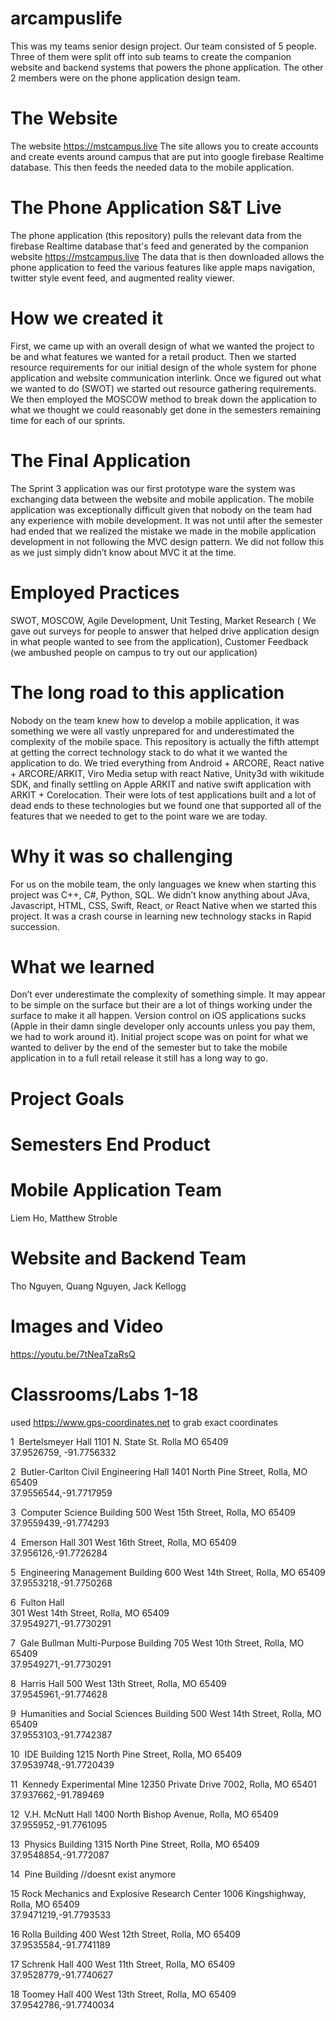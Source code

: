 # arcampuslife
This was my teams senior design project. Our team consisted of 5 people. Three of them were split off into sub teams to create the companion website and backend systems that powers the phone application. The other 2 members were on the phone application design team.

# The Website 
The website https://mstcampus.live
The site allows you to create accounts and create events around campus that are put into google firebase Realtime database. This then feeds the needed data to the mobile application.

# The Phone Application S&T Live
The phone application (this repository) pulls the relevant data from the firebase Realtime database that's feed and generated
by the companion website https://mstcampus.live  The data that is then downloaded allows the phone application to feed the various features like apple maps navigation, twitter style event feed, and augmented reality viewer.

# How we created it
First, we came up with an overall design of what we wanted the project to be and what features we wanted for a retail product. Then we started resource requirements for our initial design of the whole system for phone application and website communication interlink. Once we figured out what we wanted to do (SWOT) we started out resource gathering requirements. We then employed the MOSCOW method to break down the application to what we thought we could reasonably get done in the semesters remaining time for each of our sprints. 

# The Final Application
The Sprint 3 application was our first prototype ware the system was exchanging data between the website and mobile application. The mobile application was exceptionally difficult given that nobody on the team had any experience with mobile development. It was not until after the semester had ended that we realized the mistake we made in the mobile application development in not following the MVC design pattern. We did not follow this as we just simply didn’t know about MVC it at the time. 

# Employed Practices
SWOT,
MOSCOW,
Agile Development,
Unit Testing,
Market Research ( We gave out surveys for people to answer that helped drive application design in what people wanted to see from the application),
Customer Feedback (we ambushed people on campus to try out our application)

# The long road to this application
Nobody on the team knew how to develop a mobile application, it was something we were all vastly unprepared for and underestimated the complexity of the mobile space. This repository is actually the fifth attempt at getting the correct technology stack to do what it we wanted the application to do. We tried everything from Android + ARCORE, React native + ARCORE/ARKIT, Viro Media setup with react Native, Unity3d with wikitude SDK, and finally settling on Apple ARKIT and native swift application with ARKIT + Corelocation. Their were lots of test applications built and a lot of dead ends to these technologies but we found one that supported all of the features that we needed to get to the point ware we are today.

# Why it was so challenging
For us on the mobile team, the only languages we knew when starting this project was C++, C#, Python, SQL. We didn’t know anything about JAva, Javascript, HTML, CSS, Swift, React, or React Native when we started this project. It was a crash course in learning new technology stacks in Rapid succession.

# What we learned
Don’t ever underestimate the complexity of something simple. It may appear to be simple on the surface but their are a lot of things working under the surface to make it all happen. Version control on iOS applications sucks (Apple in their damn single developer only accounts unless you pay them, we had to work around it). Initial project scope was on point for what we wanted to deliver by the end of the semester but to take the mobile application in to a full retail release it still has a long way to go.

# Project Goals

# Semesters End Product

# Mobile Application Team
Liem Ho, Matthew Stroble

# Website and Backend Team
Tho Nguyen, Quang Nguyen, Jack Kellogg

# Images and Video
https://youtu.be/7tNeaTzaRsQ

# Classrooms/Labs 1-18 
used https://www.gps-coordinates.net to grab exact coordinates

1  Bertelsmeyer Hall 
	1101 N. State St. Rolla MO 65409
	<br />	37.9526759, -91.7756332
  
2  Butler-Carlton Civil Engineering Hall 
	1401 North Pine Street, Rolla, MO 65409
	<br />	37.9556544,-91.7717959

3  Computer Science Building 
	500 West 15th Street, Rolla, MO 65409
	<br />	37.9559439,-91.774293
  
4  Emerson Hall 
	301 West 16th Street, Rolla, MO 65409
	<br />	37.956126,-91.7726284
  
5  Engineering Management Building 
	600 West 14th Street, Rolla, MO 65409
	<br />	37.9553218,-91.7750268
  
6  Fulton Hall 	
  301 West 14th Street, Rolla, MO 65409
	<br />	37.9549271,-91.7730291

7  Gale Bullman Multi-Purpose Building 
	705 West 10th Street, Rolla, MO 65409
	<br />	37.9549271,-91.7730291
  
8  Harris Hall 
	500 West 13th Street, Rolla, MO 65409
	<br />	37.9545961,-91.774628
  
9  Humanities and Social Sciences Building 
	500 West 14th Street, Rolla, MO 65409
	<br />	37.9553103,-91.7742387
  
10  IDE Building 
	1215 North Pine Street, Rolla, MO 65409
	<br />	37.9539748,-91.7720439
  
11  Kennedy Experimental Mine 
	12350 Private Drive 7002, Rolla, MO 65401
	<br />	37.937662,-91.789469
  
12  V.H. McNutt Hall 
	1400 North Bishop Avenue, Rolla, MO 65409
	<br />	37.955952,-91.7761095


13  Physics Building 
	1315 North Pine Street, Rolla, MO 65409
	<br />	37.9548854,-91.772087
  
14  Pine Building  //doesnt exist anymore

15 Rock Mechanics and Explosive Research Center 
	1006 Kingshighway, Rolla, MO 65409
	<br />	37.9471219,-91.7793533

16 Rolla Building 
	400 West 12th Street, Rolla, MO 65409
	<br />	37.9535584,-91.7741189

17 Schrenk Hall 
	400 West 11th Street, Rolla, MO 65409
	<br />	37.9528779,-91.7740627

18 Toomey Hall 
	400 West 13th Street, Rolla, MO 65409
	<br />	37.9542786,-91.7740034
